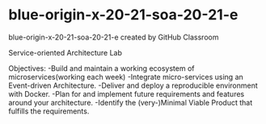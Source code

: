 # blue-origin-x-20-21-soa-20-21-e
blue-origin-x-20-21-soa-20-21-e created by GitHub Classroom

Service-oriented Architecture Lab

Objectives:
-Build and maintain a working ecosystem of microservices(working each week)
-Integrate micro-services using an Event-driven Architecture.
-Deliver and deploy a reproducible environment with Docker.
-Plan for and implement future requirements and features around your architecture.
-Identify the (very-)Minimal Viable Product that fulfills the requirements.
